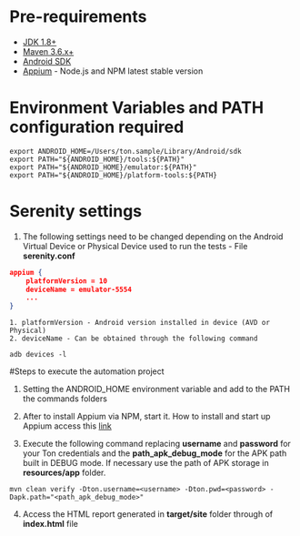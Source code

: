 # Pre-requirements
- [JDK 1.8+](https://www.oracle.com/br/java/technologies/javase/javase8u211-later-archive-downloads.html)
- [Maven 3.6.x+](https://maven.apache.org/download.cgi)
- [Android SDK](https://developer.android.com/studio?gclid=Cj0KCQjw1ouKBhC5ARIsAHXNMI_fZut2oHtjqUHPzgvy0JAr8cRi2LwMTUSVfjRrbaijQYQAE2woNvoaApX0EALw_wcB&gclsrc=aw.ds#downloads)
- [Appium](https://appium.io/) - Node.js and NPM latest stable version

# Environment Variables and PATH configuration required

```shell
export ANDROID_HOME=/Users/ton.sample/Library/Android/sdk 
export PATH="${ANDROID_HOME}/tools:${PATH}" 
export PATH="${ANDROID_HOME}/emulator:${PATH}" 
export PATH="${ANDROID_HOME}/platform-tools:${PATH}
```

# Serenity settings
1. The following settings need to be changed depending on the Android Virtual Device or Physical Device used to run the tests - File **serenity.conf**

```json
appium {
    platformVersion = 10
    deviceName = emulator-5554
    ...
}
```

    1. platformVersion - Android version installed in device (AVD or Physical)
    2. deviceName - Can be obtained through the following command

```shell
adb devices -l
```

#Steps to execute the automation project
1. Setting the ANDROID_HOME environment variable and add to the PATH the commands folders


2. After to install Appium via NPM, start it. How to install and start up Appium access this [link](https://appium.io/docs/en/about-appium/getting-started/)


3. Execute the following command replacing **username** and **password** for your Ton credentials and the **path_apk_debug_mode** for the APK path built in DEBUG mode.
If necessary use the path of APK storage in **resources/app** folder.
   
`mvn clean verify -Dton.username=<username> -Dton.pwd=<password> -Dapk.path="<path_apk_debug_mode>"`
   
4. Access the HTML report generated in **target/site** folder through of **index.html** file 